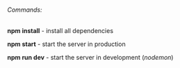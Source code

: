 ###### Commands:
**npm install** - install all dependencies

**npm start** - start the server in production

**npm run dev** - start the server in development (*nodemon*)
